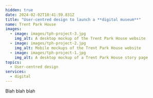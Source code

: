 ```yaml
---
hidden: true
date: 2024-02-02T10:41:59.831Z
title: "User-centred design to launch a **digital museum**"
name: Trent Park House
images:
  - image: images/tph-project-3.jpg
    img_alt: A desktop mockup of the Trent Park House website
  - image: images/tph-project-2.jpg
    img_alt: Mobile mockups of the Trent Park House website
  - image: images/tph-project-1.jpg
    img_alt: A desktop mockup of a Trent Park House story page
topics:
  - User-centred design
services:
  - digital
---
```


Blah blah blah